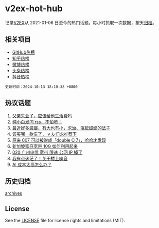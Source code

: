 # v2ex-hot-hub

 记录[V2EX](https://www.v2ex.com/)从 2021-01-06 日至今的热门话题。每小时抓取一次数据，按天[归档](archives)。
 
 ## 相关项目

- [GitHub热榜](https://github.com/lonnyzhang423/github-hot-hub)
- [知乎热榜](https://github.com/lonnyzhang423/zhihu-hot-hub)
- [微博热榜](https://github.com/lonnyzhang423/weibo-hot-hub)
- [头条热榜](https://github.com/lonnyzhang423/toutiao-hot-hub)
- [抖音热榜](https://github.com/lonnyzhang423/douyin-hot-hub)


 `更新时间：2024-10-13 18:10:38 +0800`

## 热议话题

1. [父亲失业了，应该给他生活费吗](https://www.v2ex.com/t/1079724)
1. [纯小白发问 rss，不怕喷！](https://www.v2ex.com/t/1079745)
1. [最近好多蟑螂，有大也有小，求治、驱赶蟑螂的法子](https://www.v2ex.com/t/1079764)
1. [该买哪一款车了， v 友们求推荐下](https://www.v2ex.com/t/1079746)
1. [原来 007 可以被说成「double O 7」，哈哈才发现](https://www.v2ex.com/t/1079747)
1. [新加坡家庭宽带 10G 如何利用起来](https://www.v2ex.com/t/1079730)
1. [020 广州电信 宽带 限速 公网 IP 掉了](https://www.v2ex.com/t/1079783)
1. [我有点迷茫了！关于楼上噪音](https://www.v2ex.com/t/1079781)
1. [AI 成本太高怎么办？](https://www.v2ex.com/t/1079788)

## 历史归档

[archives](archives)

## License

See the [LICENSE](LICENSE) file for license rights and limitations (MIT).
